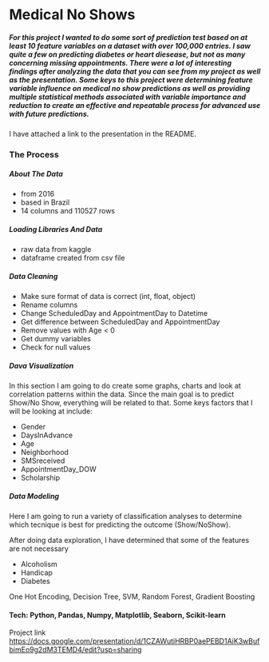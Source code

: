 # Medical No Shows

##### For this project I wanted to do some sort of prediction test based on at least 10 feature variables on a dataset with over 100,000 entries. I saw quite a few on predicting diabetes or heart diesease, but not as many concerning missing appointments. There were a lot of interesting findings after analyzing the data that you can see from my project as well as the presentation. Some keys to this project were determining feature variable influence on medical no show predictions  as well as providing multiple statistical methods associated with variable importance and reduction to create an effective and repeatable process for advanced use with future predictions.

I have attached a link to the presentation in the README.

### The Process
##### About The Data
* from 2016
* based in Brazil
* 14 columns and 110527 rows
##### Loading Libraries And Data
* raw data from kaggle
* dataframe created from csv file
##### Data Cleaning
* Make sure format of data is correct (int, float, object)
* Rename columns
* Change ScheduledDay and AppointmentDay to Datetime
* Get difference between ScheduledDay and AppointmentDay
* Remove values with Age < 0
* Get dummy variables
* Check for null values
##### Dava Visualization
In this section I am going to do create some graphs, charts and look at correlation patterns within the data. Since the main goal is to predict Show/No Show, everything will be related to that. Some keys factors that I will be looking at include:
* Gender
* DaysInAdvance
* Age
* Neighborhood
* SMSreceived
* AppointmentDay_DOW
* Scholarship
##### Data Modeling
Here I am going to run a variety of classification analyses to determine which tecnique is best for predicting the outcome (Show/NoShow).

After doing data exploration, I have determined that some of the features are not necessary
* Alcoholism
* Handicap
* Diabetes

One Hot Encoding, Decision Tree, SVM, Random Forest, Gradient Boosting
#### Tech:  Python, Pandas, Numpy, Matplotlib, Seaborn, Scikit-learn

Project link https://docs.google.com/presentation/d/1CZAWutiHRBP0aePEBD1AiK3wBufbimEo9g2dM3TEMD4/edit?usp=sharing
